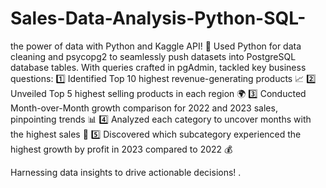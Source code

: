 # Sales-Data-Analysis-Python-SQL-
the power of data with Python and Kaggle API! 
🚀 Used Python for data cleaning and psycopg2 to seamlessly push datasets into PostgreSQL database tables. With queries crafted in pgAdmin, tackled key business questions:
1️⃣ Identified Top 10 highest revenue-generating products 📈
2️⃣ Unveiled Top 5 highest selling products in each region 🌍
3️⃣ Conducted Month-over-Month growth comparison for 2022 and 2023 sales, pinpointing trends 📊
4️⃣ Analyzed each category to uncover months with the highest sales 🛒
5️⃣ Discovered which subcategory experienced the highest growth by profit in 2023 compared to 2022 💰

Harnessing data insights to drive actionable decisions! 
.
